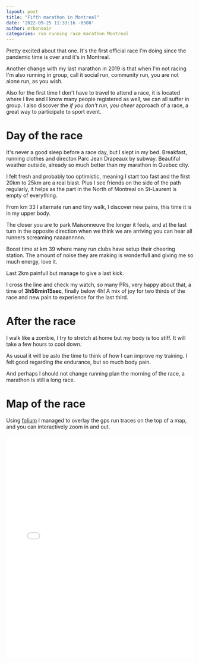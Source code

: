 ```yaml
---
layout: post
title: "Fifth marathon in Montreal"
date: '2022-09-25 11:33:16 -0500'
author: mrbonsoir
categories: run running race marathon Montreal
---
```


Pretty excited about that one. It's the first official race I'm doing since the pandemic time is over and it's in Montreal.

Another change with my last marathon in 2019 is that when I'm not racing I'm also running in group, call it social run, community run, you are not alone run, as you wish. 

Also for the first time I don't have to travel to attend a race, it is located where I live and I know many people registered as well, we can all suffer in group. I also discover the *if you don't run, you cheer* approach of a race, a great way to participate to sport event.

# Day of the race

It's never a good sleep before a race day, but I slept in my bed. Breakfast, running clothes and directon Parc Jean Drapeaux by subway. Beautiful weather outside, already so much better than my marathon in Quebec city.

I felt fresh and probably too optimistic, meaning I start too fast and the first 20km to 25km are a real blast. Plus I see friends on the side of the path regularly, it helps as the part in the North of Montreal on St-Laurent is empty of everything.

From km 33 I alternate run and tiny walk, I discover new pains, this time it is in my upper body.

The closer you are to park Maisonneuve the longer it feels, and at the last turn in the opposite direction when we think we are arriving you can hear all runners screaming naaaannnnn.

Boost time at km 39 where many run clubs have setup their cheering station. The amount of noise they are making is wonderfull and giving me so much energy, love it.

Last 2km painfull but manage to give a last kick. 

I cross the line and check my watch, so many PRs, very happy about that, a time of **3h58min15sec**, finally below 4h! A mix of joy for two thirds of the race and new pain to experience for the last third.

# After the race

I walk like a zombie, I try to stretch at home but my body is too stiff. It will take a few hours to cool down.

As usual it will be aslo the time to think of how I can improve my training. I felt good regarding the endurance, but so much body pain.

And perhaps I should not change running plan the morning of the race, a marathon is still a long race.


# Map of the race

Using [folium][folium-link] I managed to overlay the gps run traces on the top of a map, and you can interactively zoom in and out.


<iframe src='/data/mapMontreal.html' height="600px" width="100%" style="border:none;"></iframe>

[folium-link]:[https://python-visualization.github.io/folium/latest/]
